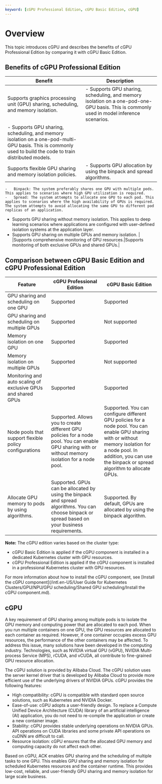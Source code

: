 ```yaml
---
keyword: [cGPU Professional Edition, cGPU Basic Edition, cGPU]
---
```


# Overview

This topic introduces cGPU and describes the benefits of cGPU Professional Edition by comparing it with cGPU Basic Edition.

## Benefits of cGPU Professional Edition

|Benefit|Description|
|-------|-----------|
|Supports graphics processing unit \(GPU\) sharing, scheduling, and memory isolation.|-   Supports GPU sharing, scheduling, and memory isolation on a one-pod-one-GPU basis. This is commonly used in model inference scenarios.
-   Supports GPU sharing, scheduling, and memory isolation on a one-pod-multi-GPU basis. This is commonly used to build the code to train distributed models. |
|Supports flexible GPU sharing and memory isolation policies.|-   Supports GPU allocation by using the binpack and spread algorithms.
    -   Binpack: The system preferably shares one GPU with multiple pods. This applies to scenarios where high GPU utilization is required.
    -   Spread: The system attempts to allocate one GPU to each pod. This applies to scenarios where the high availability of GPUs is required. The system attempts to avoid allocating the same GPU to different pod replicas of an application.
-   Supports GPU sharing without memory isolation. This applies to deep learning scenarios where applications are configured with user-defined isolation systems at the application layer.
-   Supports GPU sharing on multiple GPUs and memory isolation. |
|Supports comprehensive monitoring of GPU resources.|Supports monitoring of both exclusive GPUs and shared GPUs.|

## Comparison between cGPU Basic Edition and cGPU Professional Edition

|Feature|cGPU Professional Edition|cGPU Basic Edition|
|-------|-------------------------|------------------|
|GPU sharing and scheduling on one GPU|Supported|Supported|
|GPU sharing and scheduling on multiple GPUs|Supported|Not supported|
|Memory isolation on one GPU|Supported|Supported|
|Memory isolation on multiple GPUs|Supported|Not supported|
|Monitoring and auto scaling of exclusive GPUs and shared GPUs|Supported|Supported|
|Node pools that support flexible policy configurations|Supported. Allows you to create different GPU policies for a node pool. You can enable GPU sharing with or without memory isolation for a node pool.|Supported. You can configure different GPU policies for a node pool. You can enable GPU sharing with or without memory isolation for a node pool. In addition, you can use the binpack or spread algorithm to allocate GPUs.|
|Allocate GPU memory to pods by using algorithms.|Supported. GPUs can be allocated by using the binpack and spread algorithms. You can choose binpack or spread based on your business requirements.|Supported. By default, GPUs are allocated by using the binpack algorithm.|

**Note:** The cGPU edition varies based on the cluster type:

-   cGPU Basic Edition is applied if the cGPU component is installed in a dedicated Kubernetes cluster with GPU resources.
-   cGPU Professional Edition is applied if the cGPU component is installed in a professional Kubernetes cluster with GPU resources.

For more information about how to install the cGPU component, see [Install the cGPU component](/intl.en-US/User Guide for Kubernetes Clusters/GPU/NPU/GPU scheduling/Shared GPU scheduling/Install the cGPU component.md).

## cGPU

A key requirement of GPU sharing among multiple pods is to isolate the GPU memory and computing power that are allocated to each pod. When you run multiple containers on one GPU, the GPU resources are allocated to each container as required. However, if one container occupies excess GPU resources, the performance of the other containers may be affected. To address this issue, many solutions have been developed in the computing industry. Technologies, such as NVIDIA virtual GPU \(vGPU\), NVIDIA Multi-process Service \(MPS\), rCUDA, and vCUDA, all contribute to fine-grained GPU resource allocation.

The cGPU solution is provided by Alibaba Cloud. The cGPU solution uses the server kernel driver that is developed by Alibaba Cloud to provide more efficient use of the underlying drivers of NVIDIA GPUs. cGPU provides the following features:

-   High compatibility: cGPU is compatible with standard open source solutions, such as Kubernetes and NVIDIA Docker.
-   Ease-of-use: cGPU adopts a user-friendly design. To replace a Compute Unified Device Architecture \(CUDA\) library of an artificial intelligence \(AI\) application, you do not need to re-compile the application or create a new container image.
-   Stability: cGPU provides stable underlying operations on NVIDIA GPUs. API operations on CUDA libraries and some private API operations on cuDNN are difficult to call.
-   Resource isolation: cGPU ensures that the allocated GPU memory and computing capacity do not affect each other.

Based on cGPU, ACK enables GPU sharing and the scheduling of multiple tasks to one GPU. This enables GPU sharing and memory isolation for scheduled Kubernetes resources and the container runtime. This provides low-cost, reliable, and user-friendly GPU sharing and memory isolation for large scale business.

